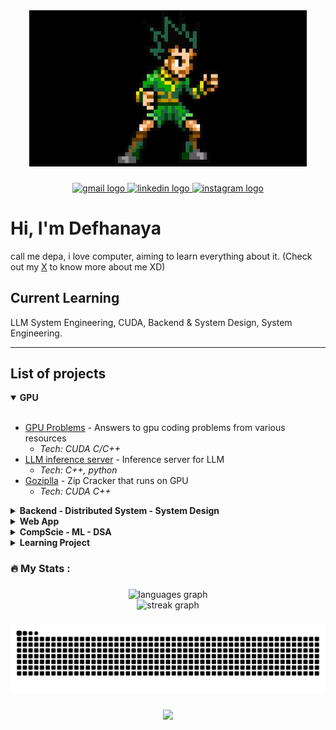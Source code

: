 <div align="center">
  <img height="250" src="https://raw.githubusercontent.com/wreckitral/wreckitral/refs/heads/main/gon.gif"  />
</div>

###

<div align="center">
  <a href="mailto:defhanayasofhiea@gmail.com" target="_blank">
    <img src="https://img.shields.io/static/v1?message=Gmail&logo=gmail&label=&color=D14836&logoColor=white&labelColor=&style=for-the-badge" height="25" alt="gmail logo"  />
  </a>
  <a href="https://www.linkedin.com/in/defhanaya/" target="_blank">
    <img src="https://img.shields.io/static/v1?message=LinkedIn&logo=linkedin&label=&color=0077B5&logoColor=white&labelColor=&style=for-the-badge" height="25" alt="linkedin logo"  />
  </a>
  <a href="https://www.x.com/_scramblecode" target="_blank">
    <img src="https://img.shields.io/static/v1?message=X&logo=X&label=&color=E4405F&logoColor=white&labelColor=&style=for-the-badge" height="25" alt="instagram logo"  />
  </a>
</div>

###

# Hi, I'm Defhanaya
call me depa, i love computer, aiming to learn everything about it. (Check out my [X](https://www.x.com/_scramblecode) to know more about me XD)

## Current Learning
LLM System Engineering, CUDA, Backend & System Design, System Engineering.

---

## List of projects

<details open>
<summary><strong>GPU</strong></summary>

<br>

- [GPU Problems](https://github.com/wreckitral/gpu-problems) - Answers to gpu coding problems from various resources
  - *Tech: CUDA C/C++*
- [LLM inference server](https://github.com/wreckitral/inference-server) - Inference server for LLM
  - *Tech: C++, python*
- [Goziplla](https://github.com/wreckitral/goziplla.git) - Zip Cracker that runs on GPU
  - *Tech: CUDA C++*

</details>

<details>
<summary><strong>Backend - Distributed System - System Design</strong></summary>

<br>

- [RSS Feed Aggregator](https://github.com/wreckitral/rss-feed-aggregator) - Go-based feed aggregator with SQLite
  - *Tech: Go, SQLite, REST API*
- [Gaxsos](https://github.com/wreckitral/gaxsos.git) - Paxos algorithm written in Go
  - *Tech: Go*
- [Mahasiswa API](https://github.com/wreckitral/mahasiswa-api.git) - API for Student data
  - *Tech: Go, Docker, MySQL*

</details>

<details>
<summary><strong>Web App</strong></summary>

<br>

- [KicauFinder](https://github.com/orgs/DBS-Capstone/repositories) - An app to determine bird species by their sound, i built the backend, the inference server, and deployment.
  - *Tech: Javascript, Python, PostgreSQL*

</details>

<details>
<summary><strong>CompScie - ML - DSA</strong></summary>

<br>

- [Karatsuba VS Bruteforce](https://github.com/wreckitral/karatsuba-vs-bruteforce) - Comparing divide and conquer algorithm to bruteforce
  - *Tech: Go, GNUPlot*
- [Dog VS Cat](https://github.com/wreckitral/dogvscat.git) - Inference code for my Dog and Cat classification model 
  - *Tech: Python, Flask*

</details>

<details>
<summary><strong>Learning Project</strong></summary>

<br>

- [Go-git](https://github.com/wreckitral/go-git.git) - Basic git command written in Go
  - *Tech: Go*
- [Go-blockchain](https://github.com/wreckitral/go-blockchain.git) - Simple Blockchain implementation using Go
  - *Tech: Go*
- [Go-lsp](https://github.com/wreckitral/go-lsp.git) - Emoticon LSP to learn how LSP works
  - *Tech: Go*
- [Go-redis](https://github.com/wreckitral/go-redis.git) - Implement basic redis command
  - *Tech: Go*
- [Go-http-server](https://github.com/wreckitral/go-http-server.git) - Go http server from scratch
  - *Tech: Go*
- [Go-bank](https://github.com/wreckitral/go-bank.git) - Bank API service 
  - *Tech: Go*

</details>

###

<h3 align="left">🔥   My Stats :</h3>

###

<div align="center">
  <img src="https://github-readme-stats.vercel.app/api/top-langs?username=wreckitral&locale=en&hide_title=false&layout=compact&card_width=320&langs_count=5&theme=tokyonight&hide_border=false&order=2" height="150" alt="languages graph"  />
</div>

<div align="center">
  <img src="https://streak-stats.demolab.com?user=wreckitral&locale=en&mode=daily&theme=tokyonight&hide_border=false&border_radius=5&order=3" height="220" alt="streak graph"  />
</div>

###

<img src="https://raw.githubusercontent.com/wreckitral/wreckitral/output/snake.svg" alt="Snake animation" />

###

<div align="center">
  <img src="https://profile-counter.glitch.me/wreckitral/count.svg?"  />
</div>

###
